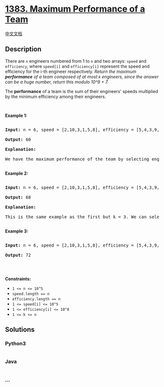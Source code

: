 # [1383. Maximum Performance of a Team](https://leetcode.com/problems/maximum-performance-of-a-team)

[中文文档](/solution/1300-1399/1383.Maximum%20Performance%20of%20a%20Team/README.md)

## Description

<p>There are <code>n</code> engineers numbered from 1 to <code>n</code>&nbsp;and&nbsp;two arrays: <code>speed</code>&nbsp;and <code>efficiency</code>, where <code>speed[i]</code> and <code>efficiency[i]</code> represent the speed and efficiency for the i-th engineer respectively. <em>Return the maximum <strong>performance</strong> of a team composed of&nbsp;at most&nbsp;<code>k</code>&nbsp;engineers, since the answer can be a huge number, return this modulo&nbsp;10^9 + 7.</em></p>

<p>The <strong>performance</strong> of a team is the sum of their engineers&#39; speeds multiplied by the minimum efficiency among&nbsp;their engineers.&nbsp;</p>

<p>&nbsp;</p>

<p><strong>Example 1:</strong></p>

<pre>

<strong>Input:</strong> n = 6, speed = [2,10,3,1,5,8], efficiency = [5,4,3,9,7,2], k = 2

<strong>Output:</strong> 60

<strong>Explanation:</strong> 

We have the maximum performance of the team by selecting engineer 2 (with speed=10 and efficiency=4) and engineer 5 (with speed=5 and efficiency=7). That is, performance = (10 + 5) * min(4, 7) = 60.

</pre>

<p><strong>Example 2:</strong></p>

<pre>

<strong>Input:</strong> n = 6, speed = [2,10,3,1,5,8], efficiency = [5,4,3,9,7,2], k = 3

<strong>Output:</strong> 68

<strong>Explanation:

</strong>This is the same example as the first but k = 3. We can select engineer 1, engineer 2 and engineer 5 to get the maximum performance of the team. That is, performance = (2 + 10 + 5) * min(5, 4, 7) = 68.

</pre>

<p><strong>Example 3:</strong></p>

<pre>

<strong>Input:</strong> n = 6, speed = [2,10,3,1,5,8], efficiency = [5,4,3,9,7,2], k = 4

<strong>Output:</strong> 72

</pre>

<p>&nbsp;</p>

<p><strong>Constraints:</strong></p>

<ul>
    <li><code>1 &lt;= n &lt;= 10^5</code></li>
    <li><code>speed.length == n</code></li>
    <li><code>efficiency.length == n</code></li>
    <li><code>1 &lt;= speed[i] &lt;= 10^5</code></li>
    <li><code>1 &lt;= efficiency[i] &lt;= 10^8</code></li>
    <li><code>1 &lt;= k &lt;= n</code></li>
</ul>

## Solutions

<!-- tabs:start -->

### **Python3**

```python

```

### **Java**

```java

```

### **...**

```

```

<!-- tabs:end -->

